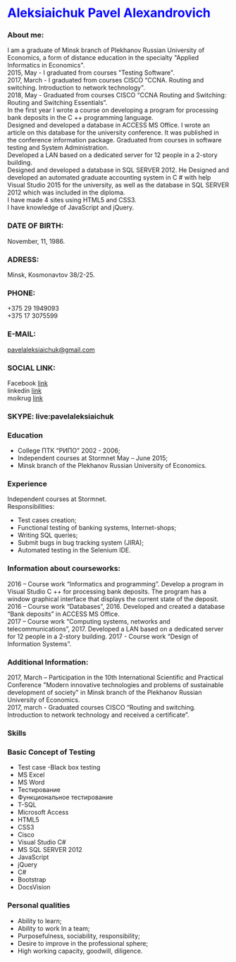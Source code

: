 # <span style="color:blue">Aleksiaichuk Pavel Alexandrovich<br/>
### About me:<br/>
I am a graduate of Minsk branch of Plekhanov Russian University of Economics, a form of distance education in the specialty "Applied Informatics in Economics".<br/>
2015, May - I graduated from courses "Testing Software".<br/>
2017, March - I graduated from courses CISCO “CCNA. Routing and switching. Introduction to network technology".<br/>
2018, May - Graduated from courses CISCO “CCNA Routing and Switching: Routing and Switching Essentials”.<br/>
In the first year I wrote a course on developing a program for processing bank deposits in the C ++ programming language.<br/>
Designed and developed a database in ACCESS MS Office. I wrote an article on this database for the university conference. It was published in the conference information package.
Graduated from courses in software testing and System Administration.<br/>
Developed a LAN based on a dedicated server for 12 people in a 2-story building.<br/>
Designed and developed a database in SQL SERVER 2012. He Designed and developed an automated graduate accounting system in C # with help Visual Studio 2015 for the university, as well as the database in SQL SERVER 2012 which was included in the diploma.</br>
I have made 4 sites using HTML5 and CSS3.</br>
I have knowledge of JavaScript and jQuery.</br>

### DATE OF BIRTH:
November, 11, 1986.

### ADRESS:
Minsk, Kosmonavtov 38/2-25.

### PHONE:
+375 29 1949093<br/>
+375 17 3075599

### E-MAIL:
pavelaleksiaichuk@gmail.com

### SOCIAL LINK:
Facebook [link](https://www.facebook.com/profile.php?id=100002657816837)<br/>
linkedin [link](https://www.linkedin.com/pub/pavel-aleksiaichuk/100/6a2/a25)<br/>
moikrug [link](https://moikrug.ru/pavelaleksiaichuk)

### SKYPE: live:pavelaleksiaichuk

### Education
- College ПТК “РИПО” 2002 - 2006;<br/>
- Independent courses at Stormnet May – June 2015; 
- Minsk branch of the Plekhanov Russian University of Economics.
### Experience
Independent courses at Stormnet.<br/>
Responsibilities:<br/>
  - Test cases creation;
  - Functional testing of banking systems, Internet-shops;
  - Writing SQL queries;
  - Submit bugs in bug tracking system (JIRA);
  - Automated testing in the Selenium IDE.
  
### Information about courseworks:
  2016 – Course work “Informatics and programming”. Develop a program in Visual Studio C ++ for processing bank deposits. The program has a window graphical interface that displays the current state of the deposit.<br/>
  2016 – Course work “Databases”, 2016. Developed and created a database “Bank deposits” in ACCESS MS Office.<br/>
  2017 – Course work “Computing systems, networks and telecommunications”, 2017. Developed a LAN based on a dedicated server for 12 people in a 2-story building. 2017 - Course work “Design of Information Systems”.<br/>
  ### Additional Information:
  2017, March – Participation in the 10th International Scientific and Practical Conference "Modern innovative technologies and problems of sustainable development of society" in Minsk branch of the Plekhanov Russian University of Economics.<br/>
  2017, march - Graduated courses CISCO “Routing and switching. Introduction to network technology and received a certificate”.

### Skills
### Basic Concept of Testing
- Test case
-Black box testing
- MS Excel
- MS Word
- Тестирование
- Функциональное тестирование
- T-SQL
- Microsoft Access
- HTML5
- CSS3
- Cisco
- Visual Studio C#
- MS SQL SERVER 2012
- JavaScript
- jQuery
- C#
- Bootstrap
- DocsVision

### Personal qualities
- Ability to learn;
- Ability to work In a team;
- Purposefulness, sociability, responsibility;
- Desire to improve in the professional sphere;
- High working capacity, goodwill, diligence.
  
